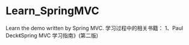 # Learn_SpringMVC
Learn the demo written by Spring MVC.
学习过程中的相关书籍：
1、Paul Deck《Spring MVC 学习指南》(第二版)

